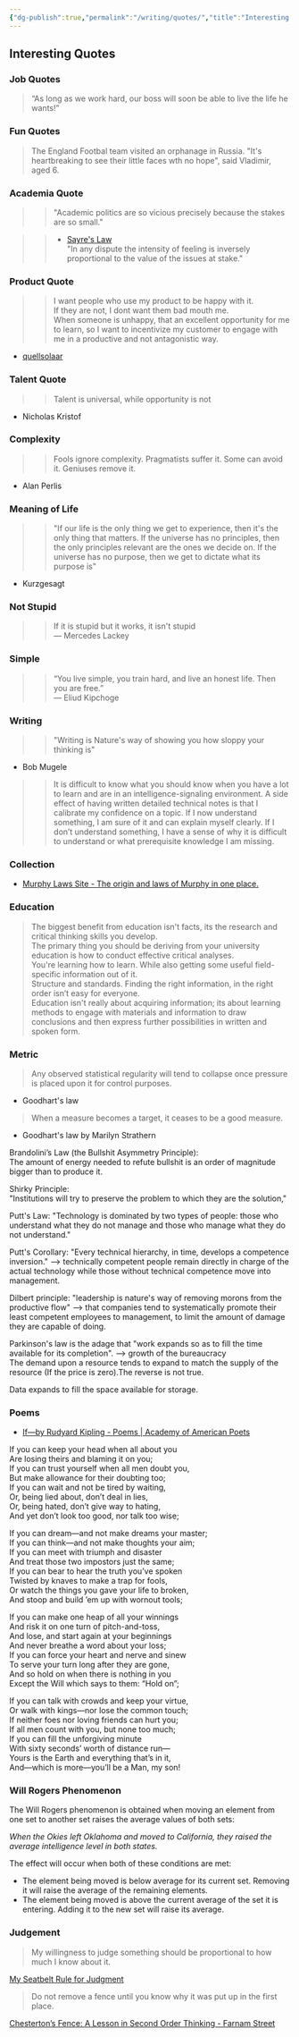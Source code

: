```yaml
---
{"dg-publish":true,"permalink":"/writing/quotes/","title":"Interesting Quotes","noteIcon":""}
---
```



## Interesting Quotes

### Job Quotes

> “As long as we work hard, our boss will soon be able to live the life he wants!”

### Fun Quotes

> The England Footbal team visited an orphanage in Russia. "It's heartbreaking to see their little faces wth no hope", said Vladimir, aged 6.

### Academia Quote

>> "Academic politics are so vicious precisely because the stakes are so small."

>> - [Sayre's Law](https://en.m.wikipedia.org/wiki/Sayre%27s_law)  
>> "In any dispute the intensity of feeling is inversely proportional to the value of the issues at stake."

### Product Quote

>> I want people who use my product to be happy with it.  
>> If they are not, I dont want them bad mouth me.  
>> When someone is unhappy, that an excellent opportunity for me to learn, so I want to incentivize my customer to engage with me in a productive and not antagonistic way.

- [quellsolaar](https://news.ycombinator.com/item?id=24562019)

### Talent Quote

>> Talent is universal, while opportunity is not

- Nicholas Kristof

### Complexity

>> Fools ignore complexity. Pragmatists suffer it. Some can avoid it. Geniuses remove it.

- Alan Perlis

### Meaning of Life

>> "If our life is the only thing we get to experience, then it's the only thing that matters. If the universe has no principles, then the only principles relevant are the ones we decide on. If the universe has no purpose, then we get to dictate what its purpose is"

- Kurzgesagt

### Not Stupid

>> If it is stupid but it works, it isn't stupid  
― Mercedes Lackey

### Simple

>>“You live simple, you train hard, and live an honest life. Then you are free.”  
― Eliud Kipchoge

### Writing

>> "Writing is Nature's way of showing you how sloppy your thinking is"

- Bob Mugele

>> It is difficult to know what you should know when you have a lot to learn and are in an intelligence-signaling environment. A side effect of having written detailed technical notes is that I calibrate my confidence on a topic. If I now understand something, I am sure of it and can explain myself clearly. If I don’t understand something, I have a sense of why it is difficult to understand or what prerequisite knowledge I am missing.

### Collection

- [Murphy Laws Site - The origin and laws of Murphy in one place.](http://www.murphys-laws.com/)

### Education

> The biggest benefit from education isn't facts, its the research and critical thinking skills you develop.  
> The primary thing you should be deriving from your university education is how to conduct effective critical analyses.  
> You're learning how to learn. While also getting some useful field-specific information out of it.  
> Structure and standards. Finding the right information, in the right order isn’t easy for everyone.  
> Education isn't really about acquiring information; its about learning methods to engage with materials and information to draw conclusions and then express further possibilities in written and spoken form.

### Metric

> Any observed statistical regularity will tend to collapse once pressure is placed upon it for control purposes.

- Goodhart's law

> When a measure becomes a target, it ceases to be a good measure.

- Goodhart's law by Marilyn Strathern

Brandolini’s Law (the Bullshit Asymmetry Principle):  
The amount of energy needed to refute bullshit is an order of magnitude bigger than to produce it.

Shirky Principle:  
"Institutions will try to preserve the problem to which they are the solution,"

Putt's Law: "Technology is dominated by two types of people: those who understand what they do not manage and those who manage what they do not understand."

Putt's Corollary: "Every technical hierarchy, in time, develops a competence inversion." --> technically competent people remain directly in charge of the actual technology while those without technical competence move into management.

Dilbert principle: "leadership is nature's way of removing morons from the productive flow" --> that companies tend to systematically promote their least competent employees to management, to limit the amount of damage they are capable of doing.

Parkinson's law is the adage that "work expands so as to fill the time available for its completion". --> growth of the bureaucracy  
The demand upon a resource tends to expand to match the supply of the resource (If the price is zero).The reverse is not true.

Data expands to fill the space available for storage.

### Poems

- [If—by Rudyard Kipling - Poems | Academy of American Poets](https://poets.org/poem/if)

If you can keep your head when all about you  
 Are losing theirs and blaming it on you;  
If you can trust yourself when all men doubt you,  
 But make allowance for their doubting too;  
If you can wait and not be tired by waiting,  
 Or, being lied about, don’t deal in lies,  
Or, being hated, don’t give way to hating,  
 And yet don’t look too good, nor talk too wise;

If you can dream—and not make dreams your master;  
 If you can think—and not make thoughts your aim;  
If you can meet with triumph and disaster  
 And treat those two impostors just the same;  
If you can bear to hear the truth you’ve spoken  
 Twisted by knaves to make a trap for fools,  
Or watch the things you gave your life to broken,  
 And stoop and build ’em up with wornout tools;

If you can make one heap of all your winnings  
 And risk it on one turn of pitch-and-toss,  
And lose, and start again at your beginnings  
 And never breathe a word about your loss;  
If you can force your heart and nerve and sinew  
 To serve your turn long after they are gone,  
And so hold on when there is nothing in you  
 Except the Will which says to them: “Hold on”;

If you can talk with crowds and keep your virtue,  
 Or walk with kings—nor lose the common touch;  
If neither foes nor loving friends can hurt you;  
 If all men count with you, but none too much;  
If you can fill the unforgiving minute  
With sixty seconds’ worth of distance run—  
 Yours is the Earth and everything that’s in it,  
And—which is more—you’ll be a Man, my son!

### Will Rogers Phenomenon

The Will Rogers phenomenon is obtained when moving an element from one set to another set raises the average values of both sets:

_When the Okies left Oklahoma and moved to California, they raised the average intelligence level in both states._

The effect will occur when both of these conditions are met:

- The element being moved is below average for its current set. Removing it will raise the average of the remaining elements.
- The element being moved is above the current average of the set it is entering. Adding it to the new set will raise its average.

### Judgement

> My willingness to judge something should be proportional to how much I know about it.

[My Seatbelt Rule for Judgment](https://www.dannyguo.com/blog/my-seatbelt-rule-for-judgment/)

> Do not remove a fence until you know why it was put up in the first place.

[Chesterton’s Fence: A Lesson in Second Order Thinking - Farnam Street](https://fs.blog/chestertons-fence/)
